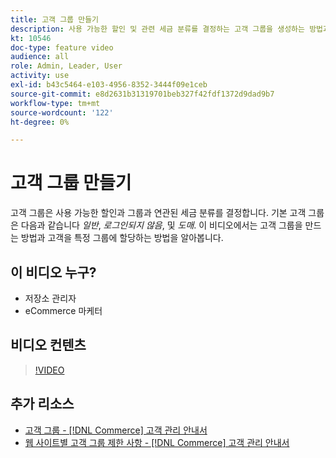 ```yaml
---
title: 고객 그룹 만들기
description: 사용 가능한 할인 및 관련 세금 분류를 결정하는 고객 그룹을 생성하는 방법과 특정 그룹에 고객을 지정하는 방법을 알아봅니다.
kt: 10546
doc-type: feature video
audience: all
role: Admin, Leader, User
activity: use
exl-id: b43c5464-e103-4956-8352-3444f09e1ceb
source-git-commit: e8d2631b31319701beb327f42fdf1372d9dad9b7
workflow-type: tm+mt
source-wordcount: '122'
ht-degree: 0%

---
```


# 고객 그룹 만들기

고객 그룹은 사용 가능한 할인과 그룹과 연관된 세금 분류를 결정합니다. 기본 고객 그룹은 다음과 같습니다 _일반_, _로그인되지 않음_, 및 _도매_. 이 비디오에서는 고객 그룹을 만드는 방법과 고객을 특정 그룹에 할당하는 방법을 알아봅니다.

## 이 비디오 누구?

- 저장소 관리자
- eCommerce 마케터

## 비디오 컨텐츠

>[!VIDEO](https://video.tv.adobe.com/v/343660?quality=12&learn=on)

## 추가 리소스

- [고객 그룹 - [!DNL Commerce] 고객 관리 안내서](https://experienceleague.adobe.com/docs/commerce-admin/customers/customers-menu/customer-groups.html)
- [웹 사이트별 고객 그룹 제한 사항 - [!DNL Commerce] 고객 관리 안내서](https://developer.adobe.com/commerce/php/development/components/indexing/optimization/#customer-group-limitations-by-websites)
